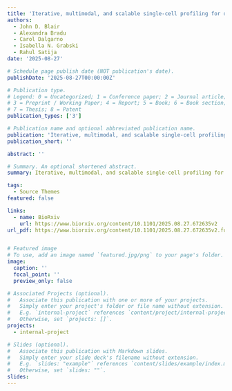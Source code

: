 ```yaml
---
title: 'Iterative, multimodal, and scalable single-cell profiling for discovery and characterization of signaling regulators'
authors:
  - John D. Blair
  - Alexandra Bradu
  - Carol Dalgarno
  - Isabella N. Grabski
  - Rahul Satija
date: '2025-08-27'

# Schedule page publish date (NOT publication's date).
publishDate: '2025-08-27T00:00:00Z'

# Publication type.
# Legend: 0 = Uncategorized; 1 = Conference paper; 2 = Journal article;
# 3 = Preprint / Working Paper; 4 = Report; 5 = Book; 6 = Book section;
# 7 = Thesis; 8 = Patent
publication_types: ['3']

# Publication name and optional abbreviated publication name.
publication: 'Iterative, multimodal, and scalable single-cell profiling for discovery and characterization of signaling regulators'
publication_short: ''

abstract: ''

# Summary. An optional shortened abstract.
summary: Iterative, multimodal, and scalable single-cell profiling for discovery and characterization of signaling regulators <span style="background-color: #28a745; color: white; padding: 2px 8px; border-radius: 4px; font-size: 0.8em; font-weight: bold;">FlexPlex</span>

tags:
  - Source Themes
featured: false

links:
  - name: BioRxiv
    url: https://www.biorxiv.org/content/10.1101/2025.08.27.672635v2
url_pdf: https://www.biorxiv.org/content/10.1101/2025.08.27.672635v2.full.pdf


# Featured image
# To use, add an image named `featured.jpg/png` to your page's folder.
image:
  caption: ''
  focal_point: ''
  preview_only: false

# Associated Projects (optional).
#   Associate this publication with one or more of your projects.
#   Simply enter your project's folder or file name without extension.
#   E.g. `internal-project` references `content/project/internal-project/index.md`.
#   Otherwise, set `projects: []`.
projects:
  - internal-project

# Slides (optional).
#   Associate this publication with Markdown slides.
#   Simply enter your slide deck's filename without extension.
#   E.g. `slides: "example"` references `content/slides/example/index.md`.
#   Otherwise, set `slides: ""`.
slides:
---
```


